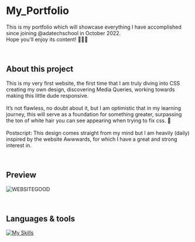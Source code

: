 # My_Portfolio

This is my portfolio which will showcase everything I have accomplished since joining @adatechschool in October 2022.
<br />
Hope you'll enjoy its content! 👩🏻‍💻

<br />

## About this project
This is my very first website, the first time that I am truly diving into CSS creating my own design, discovering Media Queries, working towards making this little dude responsive.
<br /><br />
It’s not flawless, no doubt about it, but I am optimistic that in my learning journey, this will serve as a foundation for something greater, surpassing the ton of white hair you can see appearing when trying to fix css. 🚀
<br /><br />
Postscript: This design comes straight from my mind but I am heavily (daily) inspired by the website Awwwards, for which I have a great and strong interest in.

<br />

## Preview

![WEBSITEGOOD](https://user-images.githubusercontent.com/102388803/216839125-738ab6cd-53a5-49de-bded-bf9900dd1e7d.gif)

<br />

## Languages & tools

[![My Skills](https://skillicons.dev/icons?i=js,html,css,vscode,ai,github,git)](https://skillicons.dev)




